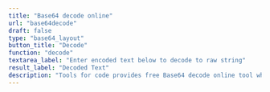 ```yaml
---
title: "Base64 decode online"
url: "base64decode"
draft: false
type: "base64_layout"
button_title: "Decode"
function: "decode"
textarea_label: "Enter encoded text below to decode to raw string"
result_label: "Decoded Text"
description: "Tools for code provides free Base64 decode online tool which generates a 64 base decode string"
---
```


